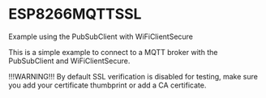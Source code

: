 # ESP8266MQTTSSL
Example using the PubSubClient with WiFiClientSecure

This is a simple example to connect to a MQTT broker with the PubSubClient and WiFiClientSecure.

!!!WARNING!!!
By default SSL verification is disabled for testing, make sure you add your certificate thumbprint or add a CA certificate.
